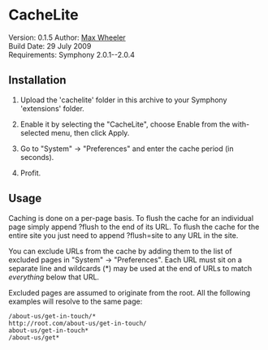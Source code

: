 # CacheLite
 
Version: 0.1.5
Author: [Max Wheeler](http://makenosound.com)  
Build Date: 29 July 2009  
Requirements: Symphony 2.0.1--2.0.4


## Installation
 
1. Upload the 'cachelite' folder in this archive to your Symphony 'extensions'
 folder.
 
2. Enable it by selecting the "CacheLite", choose Enable from the
  with-selected menu, then click Apply.
 
3. Go to "System" -> "Preferences" and enter the cache period (in seconds).

4. Profit.


## Usage

Caching is done on a per-page basis. To flush the cache for an individual page
simply append ?flush to the end of its URL. To flush the cache for the entire
site you just need to append ?flush=site to any URL in the site.

You can exclude URLs from the cache by adding them to the list of excluded pages
in "System" -> "Preferences". Each URL must sit on a separate line and wildcards
(\*) may be used at the end of URLs to match *everything* below that URL.

Excluded pages are assumed to originate from the root. All the following
examples will resolve to the same page:

	/about-us/get-in-touch/*
	http://root.com/about-us/get-in-touch/
	about-us/get-in-touch*
	/about-us/get*